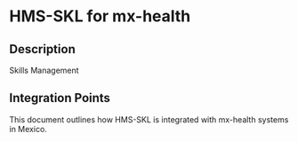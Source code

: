 # HMS-SKL for mx-health

## Description

Skills Management

## Integration Points

This document outlines how HMS-SKL is integrated with mx-health systems in Mexico.
